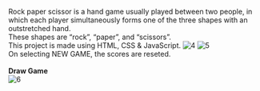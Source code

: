  Rock paper scissor is a hand game usually played between two people, in which each player simultaneously forms one of the three shapes with an outstretched hand.
 <br>These shapes are “rock”, “paper”, and “scissors”.<br>
 This project is made using HTML, CSS & JavaScript.
 ![4](https://github.com/user-attachments/assets/4632dcf5-d899-4a04-8c5c-f4cc2c54a8c1)
 ![5](https://github.com/user-attachments/assets/e423f6a1-0112-4100-9b78-f23a52908fea)
 <br>
 On selecting NEW GAME, the scores are reseted.
 <br><br>
<b>Draw Game</b>
<br>
![6](https://github.com/user-attachments/assets/0873b292-e2f1-439f-ae3f-0d915fe71892)

